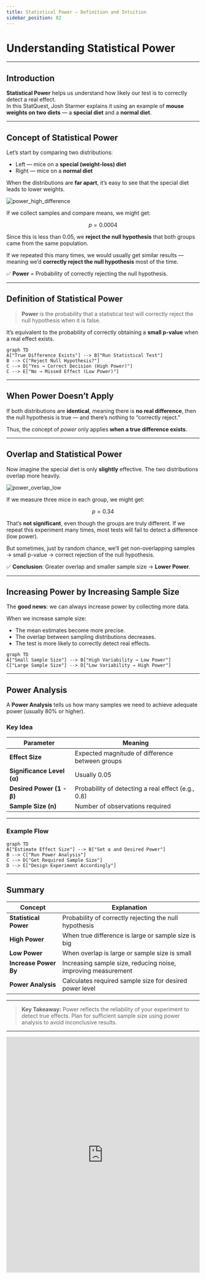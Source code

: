 ```yaml
---
title: Statistical Power — Definition and Intuition
sidebar_position: 82
---
```


# Understanding Statistical Power

---

## Introduction

**Statistical Power** helps us understand how likely our test is to correctly
detect a real effect.  
In this StatQuest, Josh Starmer explains it using an example of **mouse weights
on two diets** — a **special diet** and a **normal diet**.

---

## Concept of Statistical Power

Let’s start by comparing two distributions:

- Left — mice on a **special (weight-loss) diet**
- Right — mice on a **normal diet**

When the distributions are **far apart**, it’s easy to see that the special diet
leads to lower weights.

![power_high_difference](/img/power_high_difference.png)

If we collect samples and compare means, we might get:

$$
p = 0.0004
$$

Since this is less than 0.05, we **reject the null hypothesis** that both groups
came from the same population.

If we repeated this many times, we would usually get similar results — meaning
we’d **correctly reject the null hypothesis** most of the time.

✅ **Power** = Probability of correctly rejecting the null hypothesis.

---

## Definition of Statistical Power

> **Power** is the probability that a statistical test will correctly reject the
> null hypothesis when it is false.

It’s equivalent to the probability of correctly obtaining a **small p-value**
when a real effect exists.

```mermaid
graph TD
A["True Difference Exists"] --> B["Run Statistical Test"]
B --> C["Reject Null Hypothesis?"]
C --> D["Yes → Correct Decision (High Power)"]
C --> E["No → Missed Effect (Low Power)"]
```

---

## When Power Doesn’t Apply

If both distributions are **identical**, meaning there is **no real
difference**, then the null hypothesis is true — and there’s nothing to
“correctly reject.”

Thus, the concept of _power_ only applies **when a true difference exists**.

---

## Overlap and Statistical Power

Now imagine the special diet is only **slightly** effective. The two
distributions overlap more heavily.

![power_overlap_low](/img/power_overlap_low.png)

If we measure three mice in each group, we might get:

$$
p = 0.34
$$

That’s **not significant**, even though the groups are truly different. If we
repeat this experiment many times, most tests will fail to detect a difference
(low power).

But sometimes, just by random chance, we’ll get non-overlapping samples → small
p-value → correct rejection of the null hypothesis.

✅ **Conclusion**: Greater overlap and smaller sample size → **Lower Power**.

---

## Increasing Power by Increasing Sample Size

The **good news**: we can always increase power by collecting more data.

When we increase sample size:

- The mean estimates become more precise.
- The overlap between sampling distributions decreases.
- The test is more likely to correctly detect real effects.

```mermaid
graph TD
A["Small Sample Size"] --> B["High Variability → Low Power"]
C["Large Sample Size"] --> D["Low Variability → High Power"]
```

---

## Power Analysis

A **Power Analysis** tells us how many samples we need to achieve adequate power
(usually 80% or higher).

### Key Idea

| Parameter                  | Meaning                                            |
| -------------------------- | -------------------------------------------------- |
| **Effect Size**            | Expected magnitude of difference between groups    |
| **Significance Level (α)** | Usually 0.05                                       |
| **Desired Power (1 - β)**  | Probability of detecting a real effect (e.g., 0.8) |
| **Sample Size (n)**        | Number of observations required                    |

---

### Example Flow

```mermaid
graph TD
A["Estimate Effect Size"] --> B["Set α and Desired Power"]
B --> C["Run Power Analysis"]
C --> D["Get Required Sample Size"]
D --> E["Design Experiment Accordingly"]
```

---

## Summary

| Concept               | Explanation                                                   |
| --------------------- | ------------------------------------------------------------- |
| **Statistical Power** | Probability of correctly rejecting the null hypothesis        |
| **High Power**        | When true difference is large or sample size is big           |
| **Low Power**         | When overlap is large or sample size is small                 |
| **Increase Power By** | Increasing sample size, reducing noise, improving measurement |
| **Power Analysis**    | Calculates required sample size for desired power level       |

---

> **Key Takeaway:** Power reflects the reliability of your experiment to detect
> true effects. Plan for sufficient sample size using power analysis to avoid
> inconclusive results.

---

<iframe width="100%" height="615" src="https://www.youtube.com/embed/Rsc5znwR5FA?si=7r5SPGc2qmMcWMtR" title="YouTube video player" frameborder="0" allow="accelerometer; autoplay; clipboard-write; encrypted-media; gyroscope; picture-in-picture; web-share" referrerpolicy="strict-origin-when-cross-origin" allowfullscreen></iframe>

